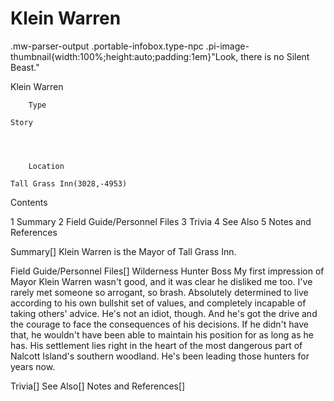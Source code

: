 # Klein Warren

.mw-parser-output .portable-infobox.type-npc .pi-image-thumbnail{width:100%;height:auto;padding:1em}"Look, there is no Silent Beast."

Klein Warren


	
		
		
	
	


	

	
		Type
	
	Story



	
		Location
	
	Tall Grass Inn(3028,-4953)




Contents

1 Summary
2 Field Guide/Personnel Files
3 Trivia
4 See Also
5 Notes and References



Summary[]
Klein Warren is the Mayor of Tall Grass Inn.

Field Guide/Personnel Files[]
Wilderness Hunter Boss
My first impression of Mayor Klein Warren wasn't good, and it was clear he disliked me too. I've rarely met someone so arrogant, so brash. Absolutely determined to live according to his own bullshit set of values, and completely incapable of taking others' advice.
He's not an idiot, though. And he's got the drive and the courage to face the consequences of his decisions. If he didn't have that, he wouldn't have been able to maintain his position for as long as he has. His settlement lies right in the heart of the most dangerous part of Nalcott Island's southern woodland. He's been leading those hunters for years now.

Trivia[]
See Also[]
Notes and References[]
